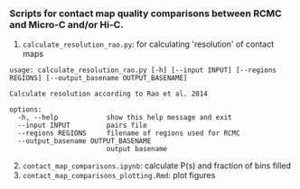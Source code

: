 ### Scripts for contact map quality comparisons between RCMC and Micro-C and/or Hi-C.

1. `calculate_resolution_rao.py`: for calculating 'resolution' of contact maps

```
usage: calculate_resolution_rao.py [-h] [--input INPUT] [--regions REGIONS] [--output_basename OUTPUT_BASENAME]

Calculate resolution according to Rao et al. 2014

options:
  -h, --help            show this help message and exit
  --input INPUT         pairs file
  --regions REGIONS     filename of regions used for RCMC
  --output_basename OUTPUT_BASENAME
                        output basename
```

2. `contact_map_comparisons.ipynb`: calculate P(s) and fraction of bins filled
3. `contact_map_comparisons_plotting.Rmd`: plot figures
